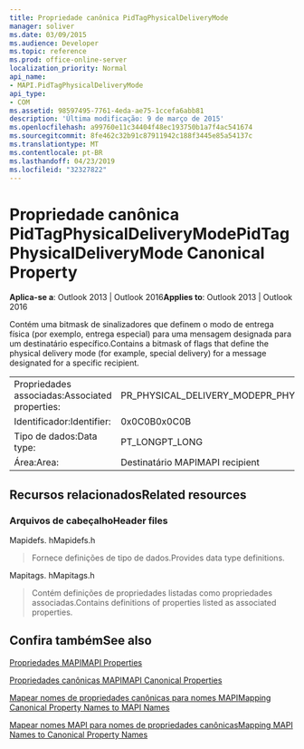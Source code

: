 ```yaml
---
title: Propriedade canônica PidTagPhysicalDeliveryMode
manager: soliver
ms.date: 03/09/2015
ms.audience: Developer
ms.topic: reference
ms.prod: office-online-server
localization_priority: Normal
api_name:
- MAPI.PidTagPhysicalDeliveryMode
api_type:
- COM
ms.assetid: 98597495-7761-4eda-ae75-1ccefa6abb81
description: 'Última modificação: 9 de março de 2015'
ms.openlocfilehash: a99760e11c34404f48ec193750b1a7f4ac541674
ms.sourcegitcommit: 8fe462c32b91c87911942c188f3445e85a54137c
ms.translationtype: MT
ms.contentlocale: pt-BR
ms.lasthandoff: 04/23/2019
ms.locfileid: "32327822"
---
```

# <a name="pidtagphysicaldeliverymode-canonical-property"></a><span data-ttu-id="71176-103">Propriedade canônica PidTagPhysicalDeliveryMode</span><span class="sxs-lookup"><span data-stu-id="71176-103">PidTagPhysicalDeliveryMode Canonical Property</span></span>

  
  
<span data-ttu-id="71176-104">**Aplica-se a**: Outlook 2013 | Outlook 2016</span><span class="sxs-lookup"><span data-stu-id="71176-104">**Applies to**: Outlook 2013 | Outlook 2016</span></span> 
  
<span data-ttu-id="71176-105">Contém uma bitmask de sinalizadores que definem o modo de entrega física (por exemplo, entrega especial) para uma mensagem designada para um destinatário específico.</span><span class="sxs-lookup"><span data-stu-id="71176-105">Contains a bitmask of flags that define the physical delivery mode (for example, special delivery) for a message designated for a specific recipient.</span></span>
  
|||
|:-----|:-----|
|<span data-ttu-id="71176-106">Propriedades associadas:</span><span class="sxs-lookup"><span data-stu-id="71176-106">Associated properties:</span></span>  <br/> |<span data-ttu-id="71176-107">PR_PHYSICAL_DELIVERY_MODE</span><span class="sxs-lookup"><span data-stu-id="71176-107">PR_PHYSICAL_DELIVERY_MODE</span></span>  <br/> |
|<span data-ttu-id="71176-108">Identificador:</span><span class="sxs-lookup"><span data-stu-id="71176-108">Identifier:</span></span>  <br/> |<span data-ttu-id="71176-109">0x0C0B</span><span class="sxs-lookup"><span data-stu-id="71176-109">0x0C0B</span></span>  <br/> |
|<span data-ttu-id="71176-110">Tipo de dados:</span><span class="sxs-lookup"><span data-stu-id="71176-110">Data type:</span></span>  <br/> |<span data-ttu-id="71176-111">PT_LONG</span><span class="sxs-lookup"><span data-stu-id="71176-111">PT_LONG</span></span>  <br/> |
|<span data-ttu-id="71176-112">Área:</span><span class="sxs-lookup"><span data-stu-id="71176-112">Area:</span></span>  <br/> |<span data-ttu-id="71176-113">Destinatário MAPI</span><span class="sxs-lookup"><span data-stu-id="71176-113">MAPI recipient</span></span>  <br/> |
   
## <a name="related-resources"></a><span data-ttu-id="71176-114">Recursos relacionados</span><span class="sxs-lookup"><span data-stu-id="71176-114">Related resources</span></span>

### <a name="header-files"></a><span data-ttu-id="71176-115">Arquivos de cabeçalho</span><span class="sxs-lookup"><span data-stu-id="71176-115">Header files</span></span>

<span data-ttu-id="71176-116">Mapidefs. h</span><span class="sxs-lookup"><span data-stu-id="71176-116">Mapidefs.h</span></span>
  
> <span data-ttu-id="71176-117">Fornece definições de tipo de dados.</span><span class="sxs-lookup"><span data-stu-id="71176-117">Provides data type definitions.</span></span>
    
<span data-ttu-id="71176-118">Mapitags. h</span><span class="sxs-lookup"><span data-stu-id="71176-118">Mapitags.h</span></span>
  
> <span data-ttu-id="71176-119">Contém definições de propriedades listadas como propriedades associadas.</span><span class="sxs-lookup"><span data-stu-id="71176-119">Contains definitions of properties listed as associated properties.</span></span>
    
## <a name="see-also"></a><span data-ttu-id="71176-120">Confira também</span><span class="sxs-lookup"><span data-stu-id="71176-120">See also</span></span>



[<span data-ttu-id="71176-121">Propriedades MAPI</span><span class="sxs-lookup"><span data-stu-id="71176-121">MAPI Properties</span></span>](mapi-properties.md)
  
[<span data-ttu-id="71176-122">Propriedades canônicas MAPI</span><span class="sxs-lookup"><span data-stu-id="71176-122">MAPI Canonical Properties</span></span>](mapi-canonical-properties.md)
  
[<span data-ttu-id="71176-123">Mapear nomes de propriedades canônicas para nomes MAPI</span><span class="sxs-lookup"><span data-stu-id="71176-123">Mapping Canonical Property Names to MAPI Names</span></span>](mapping-canonical-property-names-to-mapi-names.md)
  
[<span data-ttu-id="71176-124">Mapear nomes MAPI para nomes de propriedades canônicas</span><span class="sxs-lookup"><span data-stu-id="71176-124">Mapping MAPI Names to Canonical Property Names</span></span>](mapping-mapi-names-to-canonical-property-names.md)

